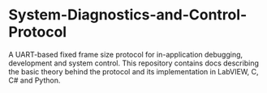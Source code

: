# System-Diagnostics-and-Control-Protocol
A UART-based fixed frame size protocol for in-application debugging, development and system control. This repository contains docs describing the basic theory behind the protocol and its implementation in LabVIEW, C, C# and Python.

